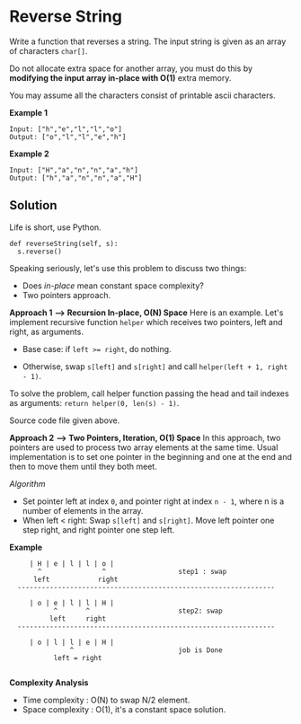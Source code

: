 # Reverse String

Write a function that reverses a string. The input string is given as an array of characters `char[]`.

Do not allocate extra space for another array, you must do this by **modifying the input array in-place with O(1)** extra memory.

You may assume all the characters consist of printable ascii characters.

**Example 1**

```
Input: ["h","e","l","l","o"]
Output: ["o","l","l","e","h"]
```

**Example 2**

```
Input: ["H","a","n","n","a","h"]
Output: ["h","a","n","n","a","H"]
```

## Solution

Life is short, use Python.
```
def reverseString(self, s):
  s.reverse()
```

Speaking seriously, let's use this problem to discuss two things:
* Does *in-place* mean constant space complexity?
* Two pointers approach.

**Approach 1**
**--> Recursion In-place, O(N) Space**
Here is an example. Let's implement recursive function `helper` which receives two pointers, left and right, as arguments.

* Base case: if `left >= right`, do nothing.

* Otherwise, swap `s[left]` and `s[right]` and call `helper(left + 1, right - 1)`.

To solve the problem, call helper function passing the head and tail indexes as arguments: `return helper(0, len(s) - 1)`.

Source code file given above.

**Approach 2**
**--> Two Pointers, Iteration, O(1) Space**
In this approach, two pointers are used to process two array elements at the same time. Usual implementation is to set one pointer in the beginning and one at the end and then to move them until they both meet.

*Algorithm*
* Set pointer left at index `0`, and pointer right at index `n - 1`, where n is a number of elements in the array.
* When left < right:
    Swap `s[left]` and `s[right]`.
    Move left pointer one step right, and right pointer one step left.
    
    
**Example**
```
     | H | e | l | l | o |
       ^               ^                  step1 : swap
      left            right
  ----------------------------------------------------------------
  
     | o | e | l | l | H |
           ^       ^                      step2: swap
          left     right
  ----------------------------------------------------------------
  
     | o | l | l | e | H |
               ^                          job is Done
           left = right
      
```

**Complexity Analysis**
* Time complexity : O(N) to swap N/2 element.
* Space complexity : O(1), it's a constant space solution.

